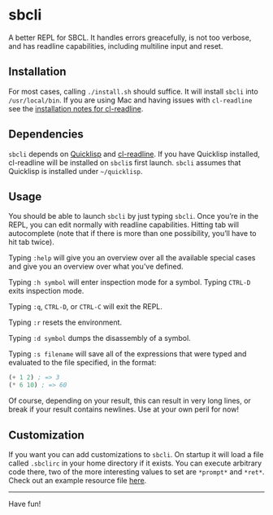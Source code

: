 # sbcli

A better REPL for SBCL. It handles errors greacefully, is not too verbose,
and has readline capabilities, including multiline input and reset.

## Installation

For most cases, calling `./install.sh` should suffice. It will
install `sbcli` into `/usr/local/bin`. If you are using Mac and having
issues with `cl-readline` see the [installation notes for
cl-readline](https://github.com/mrkkrp/cl-readline#installation).

## Dependencies

`sbcli` depends on [Quicklisp](http://quicklisp.org/) and
[cl-readline](https://github.com/mrkkrp/cl-readline).
If you have Quicklisp installed, cl-readline will be installed
on `sbcli`s first launch. `sbcli` assumes that Quicklisp is
installed under `~/quicklisp`.

## Usage

You should be able to launch `sbcli` by just typing `sbcli`. Once you’re in the
REPL, you can edit normally with readline capabilities. Hitting tab will
autocomplete (note that if there is more than one possibility, you’ll have to
hit tab twice).

Typing `:help` will give you an overview over all the available special cases
and give you an overview over what you’ve defined.

Typing `:h symbol` will enter inspection mode for a symbol. Typing `CTRL-D`
exits inspection mode.

Typing `:q`, `CTRL-D`, or `CTRL-C` will exit the REPL.

Typing `:r` resets the environment.

Typing `:d symbol` dumps the disassembly of a symbol.

Typing `:s filename` will save all of the expressions that were typed and
evaluated to the file specified, in the format:

```lisp
(+ 1 2) ; => 3
(* 6 10) ; => 60
```

Of course, depending on your result, this can result in very long lines, or
break if your result contains newlines. Use at your own peril for now!

## Customization

If you want you can add customizations to `sbcli`. On startup
it will load a file called `.sbclirc` in your home directory
if it exists. You can execute arbitrary code there, two of
the more interesting values to set are `*prompt*` and `*ret*`.
Check out an example resource file
[here](https://github.com/hellerve/sbcli/blob/master/examples/.sbclirc).

<hr/>

Have fun!

